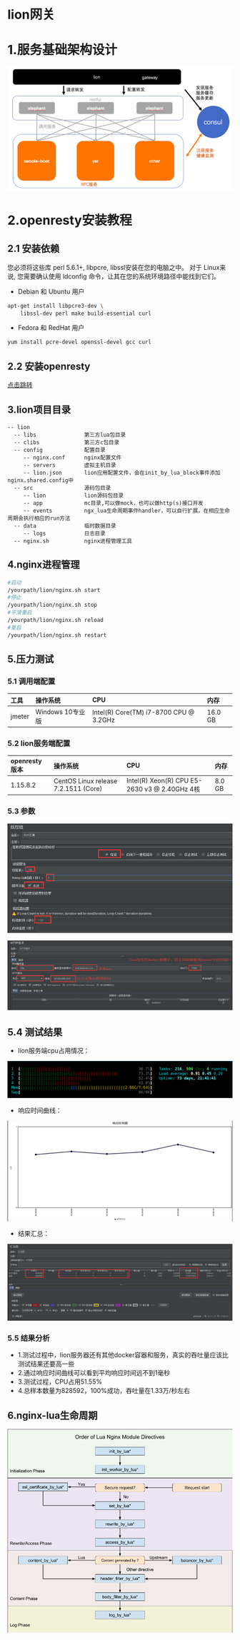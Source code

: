 # lion网关

# 1.服务基础架构设计

![架构图](https://github.com/swoole-boot/swoole-boot/blob/master/swoole-boot-micro-server.png?raw=true)

# 2.openresty安装教程

## 2.1 安装依赖

您必须将这些库 perl 5.6.1+, libpcre, libssl安装在您的电脑之中。 对于 Linux来说, 您需要确认使用 ldconfig 命令，让其在您的系统环境路径中能找到它们。

* Debian 和 Ubuntu 用户

```bash
apt-get install libpcre3-dev \
    libssl-dev perl make build-essential curl
```

* Fedora 和 RedHat 用户

```bash
yum install pcre-devel openssl-devel gcc curl
```

## 2.2 安装openresty

[点击跳转](http://openresty.org/cn/linux-packages.html)

## 3.lion项目目录

```
-- lion
  -- libs               第三方lua包目录
  -- clibs              第三方c包目录
  -- config             配置目录
     -- nginx.conf      nginx配置文件
     -- servers         虚拟主机目录
     -- lion.json       lion应用配置文件，会在init_by_lua_block事件添加nginx.shared.config中
  -- src                源码包目录
     -- lion            lion源码包目录
     -- app             mc目录,可以做mock，也可以做http(s)接口开发
     -- events          ngx_lua生命周期事件handler，可以自行扩展，在相应生命周期会执行相应的run方法
  -- data               临时数据目录
     -- logs            日志目录
  -- nginx.sh           nginx进程管理工具
```

## 4.nginx进程管理

```bash
#启动
/yourpath/lion/nginx.sh start
#停止
/yourpath/lion/nginx.sh stop
#平滑重启
/yourpath/lion/nginx.sh reload
#重启
/yourpath/lion/nginx.sh restart
```

## 5.压力测试

### 5.1 调用端配置

|工具|操作系统|CPU|内存|
|:--|:--|:--|:--|
|jmeter|Windows 10专业版|Intel(R) Core(TM) i7-8700 CPU @ 3.2GHz|16.0 GB|

### 5.2 lion服务端配置

|openresty版本|操作系统|CPU|内存|
|:------------|:------|:--|:---|
|1.15.8.2|CentOS Linux release 7.2.1511 (Core)|Intel(R) Xeon(R) CPU E5-2630 v3 @ 2.40GHz 4核|8.0 GB|

### 5.3 参数

![线程配置](https://github.com/swoole-boot/lion/blob/master/img/jmeter.png?raw=true)

![地址](https://github.com/swoole-boot/lion/blob/master/img/jmeter-url.png?raw=true)

## 5.4 测试结果

* lion服务端cpu占用情况：

![lion服务端cpu占用情况](https://github.com/swoole-boot/lion/blob/master/img/htop.png?raw=true)

* 响应时间曲线：

![rt](https://github.com/swoole-boot/lion/blob/master/img/rt.png?raw=true)

* 结果汇总：

![汇总](https://github.com/swoole-boot/lion/blob/master/img/census.png?raw=true)

### 5.5 结果分析

* 1.测试过程中，lion服务器还有其他docker容器和服务，真实的吞吐量应该比测试结果还要高一些
* 2.通过响应时间曲线可以看到平均响应时间远不到1毫秒
* 3.测试过程，CPU占用51.55%
* 4.总样本数量为828592，100%成功，吞吐量在1.33万/秒左右

## 6.nginx-lua生命周期

![image](https://github.com/swoole-boot/lion/blob/master/life.png?raw=true)